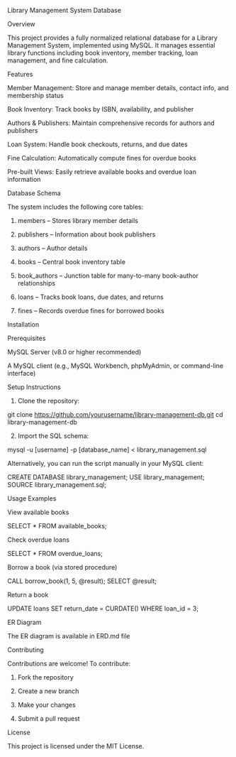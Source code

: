 Library Management System Database



Overview

This project provides a fully normalized relational database for a Library Management System, implemented using MySQL. It manages essential library functions including book inventory, member tracking, loan management, and fine calculation.

Features

Member Management: Store and manage member details, contact info, and membership status

Book Inventory: Track books by ISBN, availability, and publisher

Authors & Publishers: Maintain comprehensive records for authors and publishers

Loan System: Handle book checkouts, returns, and due dates

Fine Calculation: Automatically compute fines for overdue books

Pre-built Views: Easily retrieve available books and overdue loan information


Database Schema

The system includes the following core tables:

1. members – Stores library member details


2. publishers – Information about book publishers


3. authors – Author details


4. books – Central book inventory table


5. book_authors – Junction table for many-to-many book-author relationships


6. loans – Tracks book loans, due dates, and returns


7. fines – Records overdue fines for borrowed books



Installation

Prerequisites

MySQL Server (v8.0 or higher recommended)

A MySQL client (e.g., MySQL Workbench, phpMyAdmin, or command-line interface)


Setup Instructions

1. Clone the repository:

git clone https://github.com/yourusername/library-management-db.git
cd library-management-db


2. Import the SQL schema:

mysql -u [username] -p [database_name] < library_management.sql

Alternatively, you can run the script manually in your MySQL client:

CREATE DATABASE library_management;
USE library_management;
SOURCE library_management.sql;



Usage Examples

View available books

SELECT * FROM available_books;

Check overdue loans

SELECT * FROM overdue_loans;

Borrow a book (via stored procedure)

CALL borrow_book(1, 5, @result);
SELECT @result;

Return a book

UPDATE loans 
SET return_date = CURDATE() 
WHERE loan_id = 3;

ER Diagram

The ER diagram is available in ERD.md file

Contributing

Contributions are welcome! To contribute:

1. Fork the repository


2. Create a new branch


3. Make your changes


4. Submit a pull request



License

This project is licensed under the MIT License.
